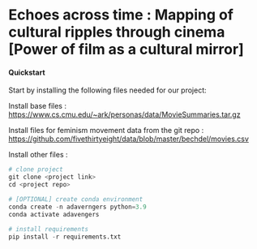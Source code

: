 # Echoes across time : Mapping of cultural ripples through cinema [Power of film as a cultural mirror]

#### Quickstart

Start by installing the following files needed for our project:

Install base files : https://www.cs.cmu.edu/~ark/personas/data/MovieSummaries.tar.gz

Install files for feminism movement data from the git repo : https://github.com/fivethirtyeight/data/blob/master/bechdel/movies.csv

Install other files :


```python
# clone project
git clone <project link>
cd <project repo>

# [OPTIONAL] create conda environment
conda create -n adaverngers python=3.9
conda activate adavengers

# install requirements
pip install -r requirements.txt
```





